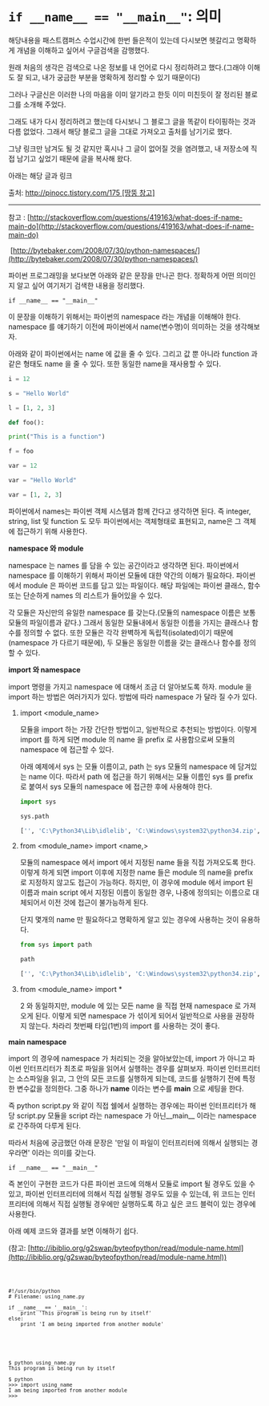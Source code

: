 # `if __name__ == "__main__"`: 의미

해당내용을 패스트캠퍼스 수업시간에 한번 들은적이 있는데 다시보면 헷갈리고 명확하게 개념을 이해하고 싶어서 구글검색을 감행했다.

원래 처음의 생각은 검색으로 나온 정보를 내 언어로 다시 정리하려고 했다.(그래야 이해도 잘 되고, 내가 궁금한 부분을 명확하게 정리할 수 있기 때문이다)

그러나 구글신은 이러한 나의 마음을 이미 알기라고 한듯 이미 미친듯이 잘 정리된 블로그를 소개해 주었다.

그래도 내가 다시 정리하려고 했는데 다시보니 그 블로그 글을 똑같이 타이핑하는 것과 다름 없었다. 그래서 해당 블로그 글을 그대로 가져오고 출처를 남기기로 했다.

그냥 링크만 남겨도 될 것 같지만 혹시나 그 글이 없어질 것을 염려했고, 내 저장소에 직접 남기고 싶었기 때문에 글을 복사해 왔다.

아래는 해당 글과 링크

출처: [http://pinocc.tistory.com/175 [땅뚱 창고]](http://pinocc.tistory.com/175)

------

참고 : [http://stackoverflow.com/questions/419163/what-does-if-name-main-do](http://stackoverflow.com/questions/419163/what-does-if-name-main-do)

​         [http://bytebaker.com/2008/07/30/python-namespaces/](http://bytebaker.com/2008/07/30/python-namespaces/)

파이썬 프로그래밍을 보다보면 아래와 같은 문장을 만나곤 한다. 정확하게 어떤 의미인지 알고 싶어 여기저기 검색한 내용을 정리했다.

`if __name__ == "__main__"`

이 문장을 이해하기 위해서는 파이썬의 namespace 라는 개념을 이해해야 한다. namespace 를 얘기하기 이전에 파이썬에서 name(변수명)이 의미하는 것을 생각해보자.

아래와 같이 파이썬에서는 name 에 값을 줄 수 있다. 그리고 값 뿐 아니라 function 과 같은 형태도 name 을 줄 수 있다. 또한 동일한 name을 재사용할 수 있다.

```python
i = 12

s = "Hello World"

l = [1, 2, 3]

def foo():

print("This is a function")

f = foo

var = 12

var = "Hello World"

var = [1, 2, 3]
```

파이썬에서 names는 파이썬 객체 시스템과 함께 간다고 생각하면 된다. 즉 integer, string, list 및 function 도 모두 파이썬에서는 객체형태로 표현되고, name은 그 객체에 접근하기 위해 사용한다.

**namespace 와 module**

namespace 는 names 를 담을 수 있는 공간이라고 생각하면 된다. 파이썬에서 namespace 를 이해하기 위해서 파이썬 모듈에 대한 약간의 이해가 필요하다. 파이썬에서 module 은 파이썬 코드를 담고 있는 파일이다. 해당 파일에는 파이썬 클래스, 함수 또는 단순하게 names 의 리스트가 들어있을 수 있다.

각 모듈은 자신만의 유일한 namespace 를 갖는다.(모듈의 namespace 이름은 보통 모듈의 파일이름과 같다.) 그래서 동일한 모듈내에서 동일한 이름을 가지는 클래스나 함수를 정의할 수 없다. 또한 모듈은 각각 완벽하게 독립적(isolated)이기 때문에(namespace 가 다르기 때문에), 두 모듈은 동일한 이름을 갖는 클래스나 함수를 정의할 수 있다.

**import 와 namespace**

import 명령을 가지고 namespace 에 대해서 조금 더 알아보도록 하자. module 을 import 하는 방법은 여러가지가 있다. 방법에 따라 namespace 가 달라 질 수가 있다.

1. import <module_name>

   모듈을 import 하는 가장 간단한 방법이고, 일반적으로 추천되는 방법이다. 이렇게 import 를 하게 되면 module 의 name 을 prefix 로 사용함으로써 모듈의 namespace 에 접근할 수 있다.

   아래 예제에서 sys 는 모듈 이름이고, path 는 sys 모듈의 namespace 에 담겨있는 name 이다. 따라서 path 에 접근을 하기 위해서는 모듈 이름인 sys 를 prefix 로 붙여서 sys 모듈의 namespace 에 접근한 후에 사용해야 한다.

   ```python
   import sys

   sys.path

   ['', 'C:\Python34\Lib\idlelib', 'C:\Windows\system32\python34.zip', 'C:\Python34\DLLs', 'C:\Python34\lib', 'C:\Python34', 'C:\Python34\lib\site-packages']
   ```

2. from <module_name> import <name,>

   모듈의 namespace 에서 import 에서 지정된 name 들을 직접 가져오도록 한다. 이렇게 하게 되면 import 이후에 지정한 name 들은 module 의 name을 prefix 로 지정하지 않고도 접근이 가능하다. 하지만, 이 경우에 module 에서 import 된 이름과 main script 에서 지정된 이름이 동일한 경우, 나중에 정의되는 이름으로 대체되어서 이전 것에 접근이 불가능하게 된다.

   단지 몇개의 name 만 필요하다고 명확하게 알고 있는 경우에 사용하는 것이 유용하다.

   ```python
   from sys import path

   path

   ['', 'C:\Python34\Lib\idlelib', 'C:\Windows\system32\python34.zip', 'C:\Python34\DLLs', 'C:\Python34\lib', 'C:\Python34', 'C:\Python34\lib\site-packages']
   ```

3. from <module_name> import *

   2 와 동일하지만, module 에 있는 모든 name 을 직접 현재 namespace 로 가져오게 된다. 이렇게 되면 namespace 가 섞이게 되어서 일반적으로 사용을 권장하지 않는다. 차라리 첫번째 타입(1번)의 import 를 사용하는 것이 좋다.

**__main__ namespace**

import 의 경우에 namespace 가 처리되는 것을 알아보았는데, import 가 아니고 파이썬 인터프리터가 최초로 파일을 읽어서 실행하는 경우를 살펴보자. 파이썬 인터프리터는 소스파일을 읽고, 그 안의 모든 코드를 실행하게 되는데, 코드를 실행하기 전에 특정한 변수값을 정의한다. 그중 하나가 __name__ 이라는 변수를 __main__ 으로 세팅을 한다.

즉 python script.py 와 같이 직접 쉘에서 실행하는 경우에는 파이썬 인터프리터가 해당 script.py 모듈을 script 라는 namespace 가 아닌__main__ 이라는 namespace 로 간주하여 다루게 된다.

따라서 처음에 궁금했던 아래 문장은 '만일 이 파일이 인터프리터에 의해서 실행되는 경우라면' 이라는 의미를 갖는다.

`if __name__ == "__main__"`

즉 본인이 구현한 코드가 다른 파이썬 코드에 의해서 모듈로 import 될 경우도 있을 수 있고, 파이썬 인터프리터에 의해서 직접 실행될 경우도 있을 수 있는데, 위 코드는 인터프리터에 의해서 직접 실행될 경우에만 실행하도록 하고 싶은 코드 블럭이 있는 경우에 사용한다.

아래 예제 코드와 결과를 보면 이해하기 쉽다.

(참고: [http://ibiblio.org/g2swap/byteofpython/read/module-name.html](http://ibiblio.org/g2swap/byteofpython/read/module-name.html))

<code>

```
#!/usr/bin/python
# Filename: using_name.py

if __name__ == '__main__':
	print 'This program is being run by itself'
else:
	print 'I am being imported from another module'
```

<output>

```
$ python using_name.py
This program is being run by itself

$ python
>>> import using_name
I am being imported from another module
>>>

```

